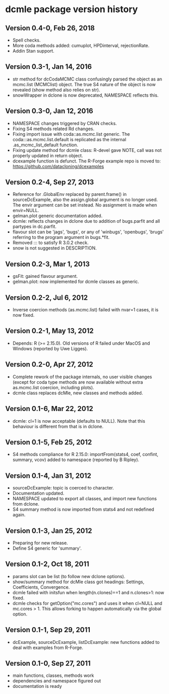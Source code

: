 # dcmle package version history

## Version 0.4-0, Feb 26, 2018

* Spell checks.
* More coda methods added: cumuplot, HPDinterval, rejectionRate.
* Addin Stan support.

## Version 0.3-1, Jan 14, 2016

* str method for dcCodaMCMC class confusingly parsed the object
  as an mcmc.list (MCMClist) object. The true S4 nature of the
  object is now revealed (show method also relies on str).
* snowWrapper in dclone is now deprecated, NAMESPACE reflects this.

## Version 0.3-0, Jan 12, 2016

* NAMESPACE changes triggered by CRAN checks.
* Fixing S4 methods related Rd changes.
* Fixing import issue with coda::as.mcmc.list generic.
  The coda:::as.mcmc.list.default is replicated
  as the internal .as_mcmc_list_default function.
* Fixing update method for dcmle class: R-devel gave NOTE,
  call was not properly updated in return object.
* dcexample function is defunct.
  The R-Forge example repo is moved to:
  https://github.com/datacloning/dcexamples

## Version 0.2-4, Sep 27, 2013

* Reference for .GlobalEnv replaced by parent.frame() in
  sourceDcExample, also the assign.global argument is no
  longer used. The envir argument can be set instead.
  No assignment is made when envir=NULL.
* gelman.plot generic documentation added.
* dcmle: reflects changes in dclone due to addition of
  bugs.parfit and all partypes in dc.parfit.
* flavour slot can be 'jags', 'bugs', or any of
  'winbugs', 'openbugs', 'brugs' referring to the
  program argument in bugs.*fit.
* Removed ::: to satisfy R 3.0.2 check.
* snow is not suggested in DESCRIPTION.

## Version 0.2-3, Mar 1, 2013

* gsFit: gained flavour argument.
* gelman.plot: now implemented for dcmle classes as generic.

## Version 0.2-2, Jul 6, 2012

* Inverse coercion methods (as.mcmc.list) failed with nvar=1 cases,
  it is now fixed.

## Version 0.2-1, May 13, 2012

* Depends: R (>= 2.15.0). Old versions of R failed under MacOS
  and Windows (reported by Uwe Ligges).

## Version 0.2-0, Apr 27, 2012

* Complete rework of the package internals, no user visible
  changes (except for coda type methods are now available
  without extra as.mcmc.list coercion, including plots).
* dcmle class replaces dcMle, new classes and methods added.

## Version 0.1-6, Mar 22, 2012

* dcmle: cl=1 is now acceptable (defaults to NULL).
  Note that this behaviour is different from that is in dclone.

## Version 0.1-5, Feb 25, 2012

* S4 methods compliance for R 2.15.0:
  importFrom(stats4, coef, confint, summary, vcov)
  added to namespace (reported by B Ripley).

## Version 0.1-4, Jan 31, 2012

* sourceDcExample: topic is coerced to character.
* Documentation updated.
* NAMESPACE updated to export all classes,
  and import new functions from dclone.
* S4 summary method is now imported from stats4 and not
  redefined again.

## Version 0.1-3, Jan 25, 2012

* Preparing for new release.
* Define S4 generic for 'summary'.

## Version 0.1-2, Oct 18, 2011

* params slot can be list (to follow new dclone options).
* show/summary method for dcMle class got headings:
  Settings, Coefficients, Convergence.
* dcmle failed with initsfun when length(n.clones)==1
  and n.clones>1: now fixed.
* dcmle checks for getOption("mc.cores") and uses it
  when cl=NULL and mc.cores > 1. This allows
  forking to happen automatically via the global option.

## Version 0.1-1, Sep 29, 2011

* dcExample, sourceDcExample, listDcExample: new
  functions added to deal with examples from R-Forge.

## Version 0.1-0, Sep 27, 2011

* main functions, classes, methods work
* dependencies and namespace figured out
* documentation is ready
